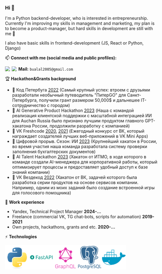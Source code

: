 ### Hi 👋

I'm a Python backend-developer, who is interested in entrepreneurship. Currently I'm improving my skills in management and marketing, my plan is to become a product-manager, but hard skills in development are still with me 🙂

I also have basic skills in frontend-development (JS, React or Python, Django)

📫 **Connect with me (social media and public profiles):** 

[<img align="left" width="22px" src="https://cdn.jsdelivr.net/npm/simple-icons@v3/icons/telegram.svg" />][telegram]
[<img align="left" width="22px" src="https://simpleicons.org/icons/vk.svg" />][vk]
  
**Mail:** `bualal2005@gmail.com`

[telegram]: https://t.me/alexbul0
[vk]: https://vk.com/a.bulbenkov

🏆 **Hackathon&Grants background**
* 🥇 Код Петербуга [2022](https://vk.com/wall242306128_725) (Самый крупный успех: втроем с друзьями разработали необычный путеводитель "ПитерGO" для Санкт-Петербурга, получили грант размером 50,000$ и дальнешее IT-сотрудничество с городом)
* 🥇 AI Generative Product Hackathon [2023](https://t.me/c/1953241132/71) (Наша с командой реализация клиентской поддержки с масштабной интеграцией ИИ для Auchan Russia было признано лучшим продуктом главного GPT-хакатона России, продолжили разработку с компанией)
* 🥇 VK Freshcode [2020](https://vk.com/text_tools), [2021](https://vk.com/video-166562603_456239088?t=2h6m32s) (Ежегодный конкурс от ВК, который награждает создателей лучших веб-приложений в VK Mini Apps)
* 🥈 Цифровой прорыв. Сезон: ИИ [2023](https://hacks-ai.ru/hackathons.html?eventId=969082&caseEl=1033461&tab=3) (Крупнейший хакатон в России, во время участия наша команда разработала систему проверки заполнения бухгалтерских документов)
* 🥈 AI Talent Hackathon [2023](https://ai-talent-hack.webflow.io/) (Хакатон от ИТМО, в ходе которого в команде создали AI-менеджера для корпоративной работы, который оптимизирует процессы и предоставляет удобный доступ к базе знаний компании)
* 🥉 VK Вездекод [2022](https://t.me/bbkov/155) (Хакатон от ВК, задачей которого была разработка серии продуктов на основе сервисов компании. Например, одним из моих заданий было создание встроенной игры для голосового помощника)

🎱 **Work experience**
* Yandex, Technical Project Manager **2024-...**
* Freelance (commercial VK, TG chat-bots, scripts for automation) **2019-2021**
* Own projects, hackathons, grants and etc. **2020-...**

⚡ **Technologies**

[<img align="left" width="80px" src="https://raw.githubusercontent.com/devicons/devicon/master/icons/python/python-original.svg" />
](https://www.python.org/)
[<img align="left" width="80px" src="https://raw.githubusercontent.com/devicons/devicon/1119b9f84c0290e0f0b38982099a2bd027a48bf1/icons/fastapi/fastapi-original-wordmark.svg" />
](https://fastapi.tiangolo.com/)
[<img align="left" width="80px" src="https://raw.githubusercontent.com/devicons/devicon/1119b9f84c0290e0f0b38982099a2bd027a48bf1/icons/graphql/graphql-plain-wordmark.svg" />
](https://graphql.org/)
[<img align="left" width="80px" src="https://raw.githubusercontent.com/devicons/devicon/1119b9f84c0290e0f0b38982099a2bd027a48bf1/icons/postgresql/postgresql-plain-wordmark.svg" />
](https://www.postgresql.org/)
[<img align="left" width="80px" src="https://raw.githubusercontent.com/devicons/devicon/1119b9f84c0290e0f0b38982099a2bd027a48bf1/icons/docker/docker-plain.svg" />
](https://www.docker.com/)


<!--
**alex-bul/alex-bul** is a ✨ _special_ ✨ repository because its `README.md` (this file) appears on your GitHub profile.

Here are some ideas to get you started:

- 🔭 I’m currently working on ...
- 🌱 I’m currently learning ...
- 👯 I’m looking to collaborate on ...
- 🤔 I’m looking for help with ...
- 💬 Ask me about ...
- 📫 How to reach me: ...
- 😄 Pronouns: ...
- ⚡ Fun fact: ...
-->

